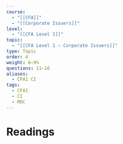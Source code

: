 ```yaml
---
course:
  - "[[CFA]]"
  - "[[Corporate Issuers]]"
level:
  - "[[CFA Level 1]]"
topic:
  - "[[CFA Level 1 — Corporate Issuers]]"
type: Topic
order: 4
weight: 6–9%
questions: 11–16
aliases:
  - CFA1 CI
tags:
  - CFA1
  - CI
  - MOC
---
```

# Readings